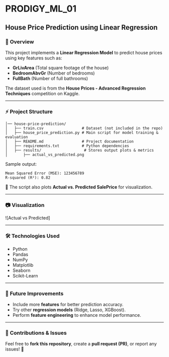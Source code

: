 # PRODIGY_ML_01


## **House Price Prediction using Linear Regression**  

### 📌 **Overview**  
This project implements a **Linear Regression Model** to predict house prices using key features such as:  
- **GrLivArea** (Total square footage of the house)  
- **BedroomAbvGr** (Number of bedrooms)  
- **FullBath** (Number of full bathrooms)  

The dataset used is from the **House Prices - Advanced Regression Techniques** competition on Kaggle.  

---

### ⚡ **Project Structure**  
```
│── house-price-prediction/
│   ├── train.csv                 # Dataset (not included in the repo)
│   ├── house_price_prediction.py # Main script for model training & evaluation
│   ├── README.md                 # Project documentation
│   ├── requirements.txt          # Python dependencies
│   ├── results/                   # Stores output plots & metrics
│       ├── actual_vs_predicted.png
```


Sample output:  
```
Mean Squared Error (MSE): 123456789
R-squared (R²): 0.82
```
📌 The script also plots **Actual vs. Predicted SalePrice** for visualization.  

---

### 📷 **Visualization**  
![Actual vs Predicted]  

---

### 🛠 **Technologies Used**  
- Python  
- Pandas  
- NumPy  
- Matplotlib  
- Seaborn  
- Scikit-Learn  

---

### 🎯 **Future Improvements**  
- Include more **features** for better prediction accuracy.  
- Try other **regression models** (Ridge, Lasso, XGBoost).  
- Perform **feature engineering** to enhance model performance.  

---

### 🤝 **Contributions & Issues**  
Feel free to **fork this repository**, create a **pull request (PR)**, or report any issues! 🚀  


